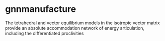 # gnnmanufacture
The tetrahedral and vector equilibrium models in the isotropic vector matrix provide an absolute accommodation network of energy articulation, including the differentiated proclivities
